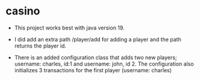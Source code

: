 # casino

* This project works best with java version 19.

* I did add an extra path /player/add for adding a player and the path returns the player id.

* There is an added configuration class that adds two new players; username: charles, id:1 and username: john, id 2.
The configuration also initializes 3 transactions for the first player (username: charles)